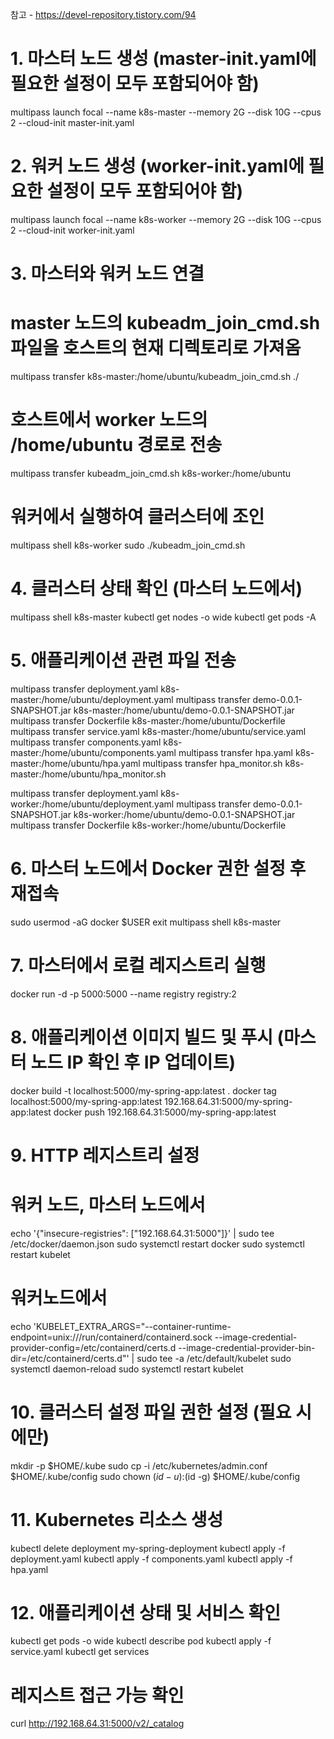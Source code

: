 참고 - https://devel-repository.tistory.com/94 

# 1. 마스터 노드 생성 (master-init.yaml에 필요한 설정이 모두 포함되어야 함)
multipass launch focal --name k8s-master --memory 2G --disk 10G --cpus 2 --cloud-init master-init.yaml

# 2. 워커 노드 생성 (worker-init.yaml에 필요한 설정이 모두 포함되어야 함)
multipass launch focal --name k8s-worker --memory 2G --disk 10G --cpus 2 --cloud-init worker-init.yaml

# 3. 마스터와 워커 노드 연결
# master 노드의 kubeadm_join_cmd.sh 파일을 호스트의 현재 디렉토리로 가져옴
multipass transfer k8s-master:/home/ubuntu/kubeadm_join_cmd.sh ./

# 호스트에서 worker 노드의 /home/ubuntu 경로로 전송
multipass transfer kubeadm_join_cmd.sh k8s-worker:/home/ubuntu

# 워커에서 실행하여 클러스터에 조인
multipass shell k8s-worker
sudo ./kubeadm_join_cmd.sh

# 4. 클러스터 상태 확인 (마스터 노드에서)
multipass shell k8s-master
kubectl get nodes -o wide
kubectl get pods -A

# 5. 애플리케이션 관련 파일 전송
multipass transfer deployment.yaml k8s-master:/home/ubuntu/deployment.yaml
multipass transfer demo-0.0.1-SNAPSHOT.jar k8s-master:/home/ubuntu/demo-0.0.1-SNAPSHOT.jar
multipass transfer Dockerfile k8s-master:/home/ubuntu/Dockerfile
multipass transfer service.yaml k8s-master:/home/ubuntu/service.yaml
multipass transfer components.yaml k8s-master:/home/ubuntu/components.yaml
multipass transfer hpa.yaml k8s-master:/home/ubuntu/hpa.yaml
multipass transfer hpa_monitor.sh k8s-master:/home/ubuntu/hpa_monitor.sh


multipass transfer deployment.yaml k8s-worker:/home/ubuntu/deployment.yaml
multipass transfer demo-0.0.1-SNAPSHOT.jar k8s-worker:/home/ubuntu/demo-0.0.1-SNAPSHOT.jar
multipass transfer Dockerfile k8s-worker:/home/ubuntu/Dockerfile


# 6. 마스터 노드에서 Docker 권한 설정 후 재접속
sudo usermod -aG docker $USER
exit
multipass shell k8s-master

# 7. 마스터에서 로컬 레지스트리 실행
docker run -d -p 5000:5000 --name registry registry:2

# 8. 애플리케이션 이미지 빌드 및 푸시 (마스터 노드 IP 확인 후 IP 업데이트)
docker build -t localhost:5000/my-spring-app:latest .
docker tag localhost:5000/my-spring-app:latest 192.168.64.31:5000/my-spring-app:latest
docker push 192.168.64.31:5000/my-spring-app:latest

# 9. HTTP 레지스트리 설정 
# 워커 노드, 마스터 노드에서
echo '{"insecure-registries": ["192.168.64.31:5000"]}' | sudo tee /etc/docker/daemon.json
sudo systemctl restart docker
sudo systemctl restart kubelet

# 워커노드에서
echo 'KUBELET_EXTRA_ARGS="--container-runtime-endpoint=unix:///run/containerd/containerd.sock --image-credential-provider-config=/etc/containerd/certs.d --image-credential-provider-bin-dir=/etc/containerd/certs.d"' | sudo tee -a /etc/default/kubelet
sudo systemctl daemon-reload
sudo systemctl restart kubelet

# 10. 클러스터 설정 파일 권한 설정 (필요 시에만)
mkdir -p $HOME/.kube
sudo cp -i /etc/kubernetes/admin.conf $HOME/.kube/config
sudo chown $(id -u):$(id -g) $HOME/.kube/config

# 11. Kubernetes 리소스 생성
kubectl delete deployment my-spring-deployment
kubectl apply -f deployment.yaml
kubectl apply -f components.yaml
kubectl apply -f hpa.yaml

# 12. 애플리케이션 상태 및 서비스 확인
kubectl get pods -o wide
kubectl describe pod <pod-name>
kubectl apply -f service.yaml
kubectl get services

# 레지스트 접근 가능 확인
curl http://192.168.64.31:5000/v2/_catalog
